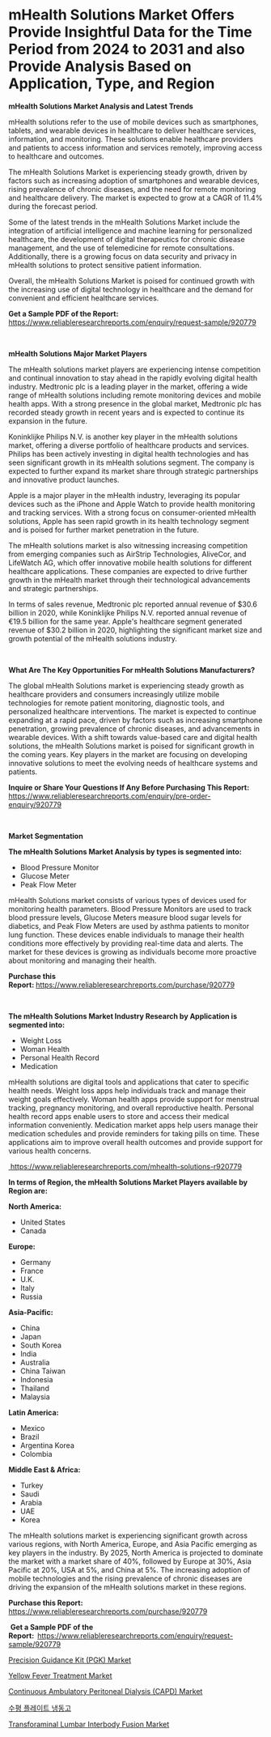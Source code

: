 <p><h1>mHealth Solutions Market Offers Provide Insightful Data for the Time Period from 2024 to 2031 and also Provide Analysis Based on Application, Type, and Region</h1></p><p><strong>mHealth Solutions Market Analysis and Latest Trends</strong></p>
<p><p>mHealth solutions refer to the use of mobile devices such as smartphones, tablets, and wearable devices in healthcare to deliver healthcare services, information, and monitoring. These solutions enable healthcare providers and patients to access information and services remotely, improving access to healthcare and outcomes.</p><p>The mHealth Solutions Market is experiencing steady growth, driven by factors such as increasing adoption of smartphones and wearable devices, rising prevalence of chronic diseases, and the need for remote monitoring and healthcare delivery. The market is expected to grow at a CAGR of 11.4% during the forecast period.</p><p>Some of the latest trends in the mHealth Solutions Market include the integration of artificial intelligence and machine learning for personalized healthcare, the development of digital therapeutics for chronic disease management, and the use of telemedicine for remote consultations. Additionally, there is a growing focus on data security and privacy in mHealth solutions to protect sensitive patient information.</p><p>Overall, the mHealth Solutions Market is poised for continued growth with the increasing use of digital technology in healthcare and the demand for convenient and efficient healthcare services.</p></p>
<p><strong>Get a Sample PDF of the Report:&nbsp;</strong> <a href="https://www.reliableresearchreports.com/enquiry/request-sample/920779">https://www.reliableresearchreports.com/enquiry/request-sample/920779</a></p>
<p>&nbsp;</p>
<p><strong>mHealth Solutions Major Market Players</strong></p>
<p><p>The mHealth solutions market players are experiencing intense competition and continual innovation to stay ahead in the rapidly evolving digital health industry. Medtronic plc is a leading player in the market, offering a wide range of mHealth solutions including remote monitoring devices and mobile health apps. With a strong presence in the global market, Medtronic plc has recorded steady growth in recent years and is expected to continue its expansion in the future.</p><p>Koninklijke Philips N.V. is another key player in the mHealth solutions market, offering a diverse portfolio of healthcare products and services. Philips has been actively investing in digital health technologies and has seen significant growth in its mHealth solutions segment. The company is expected to further expand its market share through strategic partnerships and innovative product launches.</p><p>Apple is a major player in the mHealth industry, leveraging its popular devices such as the iPhone and Apple Watch to provide health monitoring and tracking services. With a strong focus on consumer-oriented mHealth solutions, Apple has seen rapid growth in its health technology segment and is poised for further market penetration in the future.</p><p>The mHealth solutions market is also witnessing increasing competition from emerging companies such as AirStrip Technologies, AliveCor, and LifeWatch AG, which offer innovative mobile health solutions for different healthcare applications. These companies are expected to drive further growth in the mHealth market through their technological advancements and strategic partnerships.</p><p>In terms of sales revenue, Medtronic plc reported annual revenue of $30.6 billion in 2020, while Koninklijke Philips N.V. reported annual revenue of €19.5 billion for the same year. Apple's healthcare segment generated revenue of $30.2 billion in 2020, highlighting the significant market size and growth potential of the mHealth solutions industry.</p></p>
<p>&nbsp;</p>
<p><strong>What Are The Key Opportunities For mHealth Solutions Manufacturers?</strong></p>
<p><p>The global mHealth Solutions market is experiencing steady growth as healthcare providers and consumers increasingly utilize mobile technologies for remote patient monitoring, diagnostic tools, and personalized healthcare interventions. The market is expected to continue expanding at a rapid pace, driven by factors such as increasing smartphone penetration, growing prevalence of chronic diseases, and advancements in wearable devices. With a shift towards value-based care and digital health solutions, the mHealth Solutions market is poised for significant growth in the coming years. Key players in the market are focusing on developing innovative solutions to meet the evolving needs of healthcare systems and patients.</p></p>
<p><strong>Inquire or Share Your Questions If Any Before Purchasing This Report:</strong> <a href="https://www.reliableresearchreports.com/enquiry/pre-order-enquiry/920779">https://www.reliableresearchreports.com/enquiry/pre-order-enquiry/920779</a></p>
<p>&nbsp;</p>
<p><strong>Market Segmentation</strong></p>
<p><strong>The mHealth Solutions Market Analysis by types is segmented into:</strong></p>
<p><ul><li>Blood Pressure Monitor</li><li>Glucose Meter</li><li>Peak Flow Meter</li></ul></p>
<p><p>mHealth Solutions market consists of various types of devices used for monitoring health parameters. Blood Pressure Monitors are used to track blood pressure levels, Glucose Meters measure blood sugar levels for diabetics, and Peak Flow Meters are used by asthma patients to monitor lung function. These devices enable individuals to manage their health conditions more effectively by providing real-time data and alerts. The market for these devices is growing as individuals become more proactive about monitoring and managing their health.</p></p>
<p><strong>Purchase this Report:&nbsp;</strong><a href="https://www.reliableresearchreports.com/purchase/920779">https://www.reliableresearchreports.com/purchase/920779</a></p>
<p>&nbsp;</p>
<p><strong>The mHealth Solutions Market Industry Research by Application is segmented into:</strong></p>
<p><ul><li>Weight Loss</li><li>Woman Health</li><li>Personal Health Record</li><li>Medication</li></ul></p>
<p><p>mHealth solutions are digital tools and applications that cater to specific health needs. Weight loss apps help individuals track and manage their weight goals effectively. Woman health apps provide support for menstrual tracking, pregnancy monitoring, and overall reproductive health. Personal health record apps enable users to store and access their medical information conveniently. Medication market apps help users manage their medication schedules and provide reminders for taking pills on time. These applications aim to improve overall health outcomes and provide support for various health concerns.</p></p>
<p><a href="https://www.reliableresearchreports.com/mhealth-solutions-r920779">&nbsp;https://www.reliableresearchreports.com/mhealth-solutions-r920779</a></p>
<p><strong>In terms of Region, the mHealth Solutions Market Players available by Region are:</strong></p>
<p>
    <p> <strong> North America: </strong>
        <ul>
            <li>United States</li>
            <li>Canada</li>
        </ul>
        </p> 
    <p> <strong> Europe: </strong>
        <ul>
            <li>Germany</li>
            <li>France</li>
            <li>U.K.</li>
            <li>Italy</li>
            <li>Russia</li>
        </ul>
        </p> 
    <p> <strong> Asia-Pacific: </strong>
        <ul>
            <li>China</li>
            <li>Japan</li>
            <li>South Korea</li>
            <li>India</li>
            <li>Australia</li>
            <li>China Taiwan</li>
            <li>Indonesia</li>
            <li>Thailand</li>
            <li>Malaysia</li>
        </ul>
        </p> 
    <p> <strong> Latin America: </strong>
        <ul>
            <li>Mexico</li>
            <li>Brazil</li>
            <li>Argentina Korea</li>
            <li>Colombia</li>
        </ul>
        </p> 
    <p> <strong> Middle East & Africa: </strong>
        <ul>
            <li>Turkey</li>
            <li>Saudi</li>
            <li>Arabia</li>
            <li>UAE</li>
            <li>Korea</li>
        </ul>
    </p>
    </p>
<p><p>The mHealth solutions market is experiencing significant growth across various regions, with North America, Europe, and Asia Pacific emerging as key players in the industry. By 2025, North America is projected to dominate the market with a market share of 40%, followed by Europe at 30%, Asia Pacific at 20%, USA at 5%, and China at 5%. The increasing adoption of mobile technologies and the rising prevalence of chronic diseases are driving the expansion of the mHealth solutions market in these regions.</p></p>
<p><strong>Purchase this Report: </strong><a href="https://www.reliableresearchreports.com/purchase/920779">https://www.reliableresearchreports.com/purchase/920779</a></p>
<p>&nbsp;<strong>Get a Sample PDF of the Report:&nbsp;&nbsp;</strong><a href="https://www.reliableresearchreports.com/enquiry/request-sample/920779">https://www.reliableresearchreports.com/enquiry/request-sample/920779</a></p>
<p><strong></strong></p>
<p><p><a href="https://www.linkedin.com/pulse/precision-guidance-kit-pgk-market-trends-forecast-competitive-licac">Precision Guidance Kit (PGK) Market</a></p><p><a href="https://github.com/AKSHATREPORTPRIME/Market-Research-Report-List-4/blob/main/yellow-fever-treatment-market.md">Yellow Fever Treatment Market</a></p><p><a href="https://www.linkedin.com/pulse/continuous-ambulatory-peritoneal-dialysis-capd-market-furnishes-vlyhe">Continuous Ambulatory Peritoneal Dialysis (CAPD) Market</a></p><p><a href="https://medium.com/@kalimetz2023/%EC%88%98%ED%8F%89%EC%8B%9D-%ED%8C%90-%EB%8F%99%EA%B2%B0%EA%B8%B0-%EC%8B%9C%EC%9E%A5-%EA%B7%9C%EB%AA%A8-%EC%8B%9C%EC%9E%A5-%EC%A0%84%EB%A7%9D-%EB%B0%8F-%EC%8B%9C%EC%9E%A5-%EC%98%88%EC%B8%A1-2024%EB%85%84%EB%B6%80%ED%84%B0-2031%EB%85%84%EA%B9%8C%EC%A7%80-0370adfbed95">수평 플레이트 냉동고</a></p><p><a href="https://github.com/indrystar/Market-Research-Report-List-3/blob/main/transforaminal-lumbar-interbody-fusion-market.md">Transforaminal Lumbar Interbody Fusion Market</a></p></p>